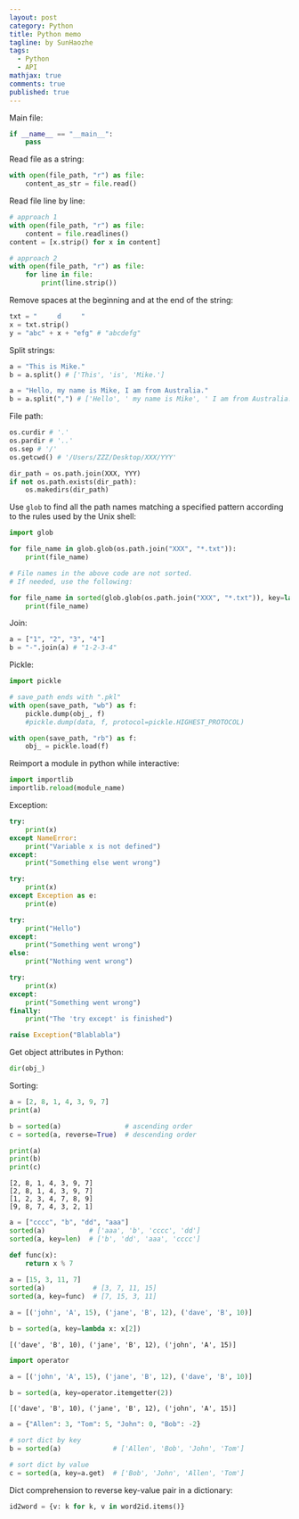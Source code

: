 ```yaml
---
layout: post
category: Python     
title: Python memo 
tagline: by SunHaozhe
tags: 
  - Python
  - API  
mathjax: true
comments: true
published: true
---
```


Main file: 

```python
if __name__ == "__main__":
    pass
```

Read file as a string:

```python
with open(file_path, "r") as file:
    content_as_str = file.read()
```

Read file line by line:

```python
# approach 1
with open(file_path, "r") as file:
    content = file.readlines()
content = [x.strip() for x in content] 

# approach 2 
with open(file_path, "r") as file:
    for line in file:
        print(line.strip()) 
```

Remove spaces at the beginning and at the end of the string:

```python
txt = "     d     "
x = txt.strip()
y = "abc" + x + "efg" # "abcdefg"
```

Split strings:

```python
a = "This is Mike."
b = a.split() # ['This', 'is', 'Mike.']
```

```python
a = "Hello, my name is Mike, I am from Australia."
b = a.split(",") # ['Hello', ' my name is Mike', ' I am from Australia.'] 
```

File path:

```python
os.curdir # '.'
os.pardir # '..'
os.sep # '/'
os.getcwd() # '/Users/ZZZ/Desktop/XXX/YYY'
```

```python
dir_path = os.path.join(XXX, YYY)
if not os.path.exists(dir_path):
    os.makedirs(dir_path)
```

Use `glob` to find all the path names matching a specified pattern according to the rules used by the Unix shell: 

```python
import glob

for file_name in glob.glob(os.path.join("XXX", "*.txt")):
    print(file_name) 

# File names in the above code are not sorted. 
# If needed, use the following:

for file_name in sorted(glob.glob(os.path.join("XXX", "*.txt")), key=lambda x: TODO):
    print(file_name) 
```

Join:

```python
a = ["1", "2", "3", "4"]  
b = "-".join(a) # "1-2-3-4"
```

Pickle: 

```python
import pickle

# save_path ends with ".pkl"
with open(save_path, "wb") as f:
    pickle.dump(obj_, f)
    #pickle.dump(data, f, protocol=pickle.HIGHEST_PROTOCOL)

with open(save_path, "rb") as f:
    obj_ = pickle.load(f)
```


Reimport a module in python while interactive:

```python
import importlib
importlib.reload(module_name) 
```

Exception: 

```python
try:
    print(x)
except NameError:
    print("Variable x is not defined")
except:
    print("Something else went wrong")
```

```python
try:
    print(x) 
except Exception as e:
    print(e) 
```

```python
try:
    print("Hello")
except:
    print("Something went wrong")
else:
    print("Nothing went wrong")
```

```python
try:
    print(x)
except:
    print("Something went wrong")
finally:
    print("The 'try except' is finished")
```

```python
raise Exception("Blablabla")
```

Get object attributes in Python:

```python
dir(obj_)
```

Sorting:

```python
a = [2, 8, 1, 4, 3, 9, 7]
print(a)

b = sorted(a)                # ascending order 
c = sorted(a, reverse=True)  # descending order

print(a)
print(b)
print(c)
```

```
[2, 8, 1, 4, 3, 9, 7]
[2, 8, 1, 4, 3, 9, 7]
[1, 2, 3, 4, 7, 8, 9]
[9, 8, 7, 4, 3, 2, 1]
```

```python
a = ["cccc", "b", "dd", "aaa"] 
sorted(a)           # ['aaa', 'b', 'cccc', 'dd']
sorted(a, key=len)  # ['b', 'dd', 'aaa', 'cccc']
```

```python
def func(x): 
    return x % 7
  
a = [15, 3, 11, 7] 
sorted(a)            # [3, 7, 11, 15]
sorted(a, key=func)  # [7, 15, 3, 11]
```

```python
a = [('john', 'A', 15), ('jane', 'B', 12), ('dave', 'B', 10)]

b = sorted(a, key=lambda x: x[2]) 
```

```
[('dave', 'B', 10), ('jane', 'B', 12), ('john', 'A', 15)]
```

```python
import operator 

a = [('john', 'A', 15), ('jane', 'B', 12), ('dave', 'B', 10)]

b = sorted(a, key=operator.itemgetter(2)) 
```

```
[('dave', 'B', 10), ('jane', 'B', 12), ('john', 'A', 15)] 
```

```python
a = {"Allen": 3, "Tom": 5, "John": 0, "Bob": -2}

# sort dict by key 
b = sorted(a)             # ['Allen', 'Bob', 'John', 'Tom']

# sort dict by value 
c = sorted(a, key=a.get)  # ['Bob', 'John', 'Allen', 'Tom'] 
```

Dict comprehension to reverse key-value pair in a dictionary: 

```python
id2word = {v: k for k, v in word2id.items()} 
```




































